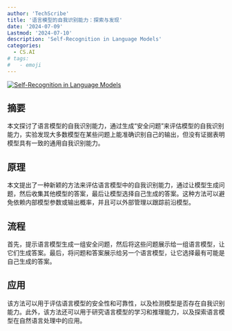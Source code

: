 ```yaml
---
author: 'TechScribe'
title: '语言模型的自我识别能力：探索与发现'
date: '2024-07-09'
Lastmod: '2024-07-10'
description: 'Self-Recognition in Language Models'
categories:
  - CS.AI
# tags:
#   - emoji
---
```


[![Self-Recognition in Language Models](https://arxiv-research-1301205113.cos.ap-guangzhou.myqcloud.com/images/2407.06946v1.pdf_0.jpg)](https://arxiv.org/abs/2407.06946v1)

## 摘要

本文探讨了语言模型的自我识别能力，通过生成“安全问题”来评估模型的自我识别能力，实验发现大多数模型在某些问题上能准确识别自己的输出，但没有证据表明模型具有一致的通用自我识别能力。<!--more-->

## 原理

本文提出了一种新颖的方法来评估语言模型中的自我识别能力，通过让模型生成问题，然后收集其他模型的答案，最后让模型选择自己生成的答案。这种方法可以避免依赖内部模型参数或输出概率，并且可以外部管理以跟踪前沿模型。

## 流程

首先，提示语言模型生成一组安全问题，然后将这些问题展示给一组语言模型，让它们生成答案。最后，将问题和答案展示给另一个语言模型，让它选择最有可能是自己生成的答案。

## 应用

该方法可以用于评估语言模型的安全性和可靠性，以及检测模型是否存在自我识别能力。此外，该方法还可以用于研究语言模型的学习和推理能力，以及探索语言模型在自然语言处理中的应用。